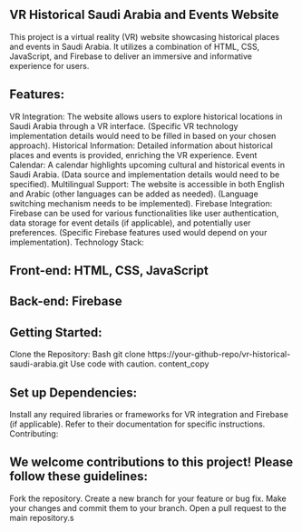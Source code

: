 ## VR Historical Saudi Arabia and Events Website
This project is a virtual reality (VR) website showcasing historical places and events in Saudi Arabia. It utilizes a combination of HTML, CSS, JavaScript, and Firebase to deliver an immersive and informative experience for users.
## Features:

VR Integration: The website allows users to explore historical locations in Saudi Arabia through a VR interface. (Specific VR technology implementation details would need to be filled in based on your chosen approach).
Historical Information: Detailed information about historical places and events is provided, enriching the VR experience.
Event Calendar: A calendar highlights upcoming cultural and historical events in Saudi Arabia. (Data source and implementation details would need to be specified).
Multilingual Support: The website is accessible in both English and Arabic (other languages can be added as needed). (Language switching mechanism needs to be implemented).
Firebase Integration: Firebase can be used for various functionalities like user authentication, data storage for event details (if applicable), and potentially user preferences. (Specific Firebase features used would depend on your implementation).
Technology Stack:

## Front-end: HTML, CSS, JavaScript
## Back-end: Firebase

## Getting Started:

Clone the Repository:
Bash
git clone https://your-github-repo/vr-historical-saudi-arabia.git
Use code with caution.
content_copy
## Set up Dependencies:
Install any required libraries or frameworks for VR integration and Firebase (if applicable). Refer to their documentation for specific instructions.
Contributing:

## We welcome contributions to this project! Please follow these guidelines:

Fork the repository.
Create a new branch for your feature or bug fix.
Make your changes and commit them to your branch.
Open a pull request to the main repository.s
